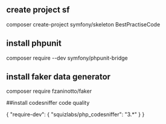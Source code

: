 

## create project sf
composer create-project symfony/skeleton BestPractiseCode

## install phpunit
composer require --dev symfony/phpunit-bridge


## install faker data generator
composer require fzaninotto/faker


##install codesniffer code quality

{
    "require-dev": {
        "squizlabs/php_codesniffer": "3.*"
    }
}